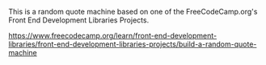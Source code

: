 This is a random quote machine based on one of the FreeCodeCamp.org's Front End Development Libraries Projects.

https://www.freecodecamp.org/learn/front-end-development-libraries/front-end-development-libraries-projects/build-a-random-quote-machine